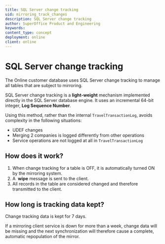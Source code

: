```yaml
---
title: SQL Server change tracking
uid: mirroring_track_changes
description: SQL Server change tracking
author: SuperOffice Product and Engineering
keywords:
content_type: concept
deployment: online
client: online
---
```


# SQL Server change tracking

The Online customer database uses SQL Server change tracking to manage all tables that are subject to mirroring.

SQL Server change tracking is a **light-weight** mechanism implemented directly in the SQL Server database engine. It uses an incremental 64-bit integer, **Log Sequence Number**.

Using this method, rather than the internal `TravelTransactionLog`, avoids complexity in the following situations:

* UDEF changes
* Merging 2 companies is logged differently from other operations
* Service operations are not logged at all in `TravelTransactionLog`

## How does it work?

1. When change tracking for a table is OFF, it is automatically turned ON by the mirroring system.
2. A  **wipe** message is sent to the client.
3. All records in the table are considered changed and therefore transmitted to the client.

## How long is tracking data kept?

Change tracking data is kept for 7 days.

If a mirroring client service is down for more than a week, change data will be missing and the next synchronization will therefore cause a complete, automatic repopulation of the mirror.
